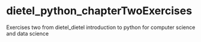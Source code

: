 # dietel_python_chapterTwoExercises
Exercises two from dietel_dietel introduction to python for computer science and data science
